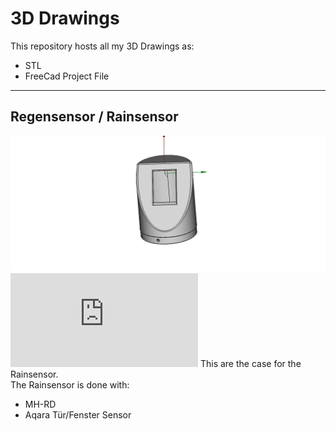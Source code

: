 # 3D Drawings
This repository hosts all my 3D Drawings as:
- STL
- FreeCad Project File

--- 

## Regensensor / Rainsensor
![](https://github.com/swissglider/3d-drawings/raw/master/Projects/Regensensor-MH-RD/Overview.png)
![](https://github.com/swissglider/3d-drawings/raw/master/Projects/Regensensor-MH-RD/STL/Deckel.stl)
This are the case for the Rainsensor.  
The Rainsensor is done with:
- MH-RD
- Aqara Tür/Fenster Sensor

